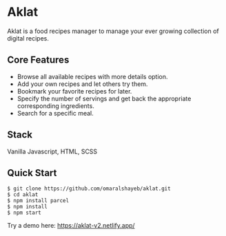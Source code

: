 # Aklat

Aklat is a food recipes manager to manage your ever growing collection of digital recipes.

## Core Features

- Browse all available recipes with more details option.
- Add your own recipes and let others try them.
- Bookmark your favorite recipes for later.
- Specify the number of servings and get back the appropriate corresponding ingredients.
- Search for a specific meal.

## Stack

Vanilla Javascript, HTML, SCSS

## Quick Start

```shell
$ git clone https://github.com/omaralshayeb/aklat.git
$ cd aklat
$ npm install parcel
$ npm install
$ npm start
```

Try a demo here: https://aklat-v2.netlify.app/
